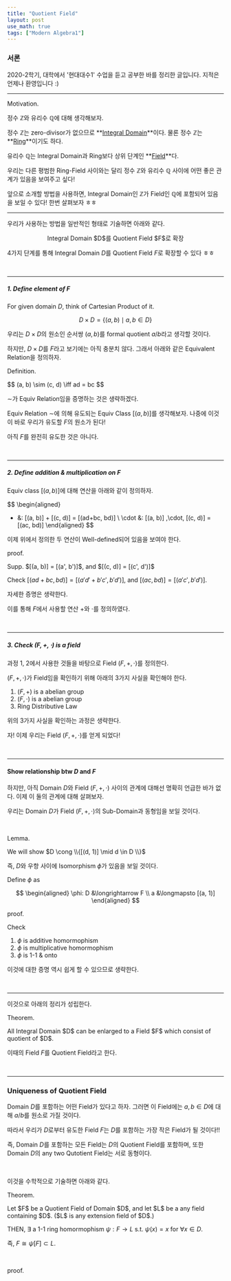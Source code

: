 ```yaml
---
title: "Quotient Field"
layout: post
use_math: true
tags: ["Modern Algebra1"]
---
```


### 서론
2020-2학기, 대학에서 '현대대수1' 수업을 듣고 공부한 바를 정리한 글입니다. 지적은 언제나 환영입니다 :)

<hr>

<span class="statement-title">Motivation</span>.<br>

정수 $\mathbb{Z}$와 유리수 $\mathbb{Q}$에 대해 생각해보자.

정수 $\mathbb{Z}$는 zero-divisor가 없으므로 **<u>Integral Domain</u>**이다. 물론 정수 $\mathbb{Z}$는 **<u>Ring</u>**이기도 하다.

유리수 $\mathbb{Q}$는 Integral Domain과 Ring보다 상위 단계인 **<u>Field</u>**다.

우리는 다른 평범한 Ring-Field 사이와는 달리 정수 $\mathbb{Z}$와 유리수 $\mathbb{Q}$ 사이에 어떤 좋은 관계가 있음을 보여주고 싶다!

앞으로 소개할 방법을 사용하면, Integral Domain인 $\mathbb{Z}$가 Field인 $\mathbb{Q}$에 포함되어 있음을 보일 수 있다! 한번 살펴보자 ㅎㅎ

<hr>

우리가 사용하는 방법을 일반적인 형태로 기술하면 아래와 같다.

<div class="statement" style="text-align: center;">
  Integral Domain $D$를 Quotient Field $F$로 확장
</div>

4가지 단계를 통해 Integral Domain $D$를 Quotient Field $F$로 확장할 수 있다 ㅎㅎ

<br>
<hr>

##### 1. Define element of $F$

For given domain $D$, think of Cartesian Product of it.

$$
D \times D = \{(a, b) \mid a, b \in D\}
$$

우리는 $D \times D$의 원소인 순서쌍 $(a, b)$를 formal quotient $a/b$라고 생각할 것이다.

하지만, $D \times D$를 $F$라고 보기에는 아직 충분치 않다. 그래서 아래와 같은 Equivalent Relation을 정의하자.

<span class="statement-title">Definition</span>.<br>
<div class="statement">
  $$
  (a, b) \sim (c, d) \iff ad = bc
  $$
</div>

$\sim$가 Equiv Relation임을 증명하는 것은 생략하겠다.

Equiv Relation $\sim$에 의해 유도되는 Equiv Class $[(a, b)]$를 생각해보자. 나중에 이것이 바로 우리가 유도할 $F$의 원소가 된다!

아직 $F$를 완전히 유도한 것은 아니다.

<br>
<hr>

##### 2. Define addition & multiplication on $F$

Equiv class $[(a, b)]$에 대해 연산을 아래와 같이 정의하자.

$$
\begin{aligned}
  + &: [(a, b)] + [(c, d)] = [(ad+bc, bd)] \\
  \cdot &: [(a, b)] \,\cdot\, [(c, d)] = [(ac, bd)]
\end{aligned}
$$

이제 위에서 정의한 두 연산이 Well-defined되어 있음을 보여야 한다.

<span class="statement-title">proof</span>.<br>
<div class="math-statement" markdown="1">
  Supp. $[(a, b)] = [(a', b')]$, and $[(c, d)] = [(c', d')]$

  Check $[(ad+bc, bd)] = [(a'd'+b'c', b'd')]$, and $[(ac, bd)] = [(a'c', b'd')]$.
</div>

자세한 증명은 생략한다.

이를 통해 $F$에서 사용할 연산 $+$와 $\cdot$를 정의하였다.

<br>
<hr>

##### 3. Check $(F, +, \cdot)$ is a field

과정 1, 2에서 사용한 것들을 바탕으로 Field $(F, +, \cdot)$를 정의한다.

$(F, +, \cdot)$가 Field임을 확인하기 위해 아래의 3가지 사실을 확인해야 한다.

1. $(F, +)$ is a abelian group
2. $(F, \cdot)$ is a abelian group
3. Ring Distributive Law

위의 3가지 사실을 확인하는 과정은 생략한다.

자! 이제 우리는 Field $(F, +, \cdot)$를 얻게 되었다!

<br>
<hr>

#### Show relationship btw $D$ and $F$

하지만, 아직 Domain $D$와 Field $(F, +, \cdot)$ 사이의 관계에 대해선 명확히 언급한 바가 없다. 이제 이 둘의 관계에 대해 살펴보자.

우리는 Domain $D$가 Field $(F, +, \cdot)$의 Sub-Domain과 동형임을 보일 것이다.

<br>

<span class="statement-title">Lemma</span>.<br>

We will show $D \cong \\{[(d, 1)] \mid d \in D \\}$

즉, $D$와 우항 사이에 Isomorphism $\phi$가 있음을 보일 것이다.

Define $\phi$ as 

$$
\begin{aligned}
  \phi: D &\longrightarrow F \\
        a &\longmapsto [(a, 1)]
\end{aligned}
$$


<span class="statement-title">proof</span>.<br>
<div class="math-statement" markdown="1">
  Check 

  1. $\phi$ is additive homormophism
  2. $\phi$ is multiplicative homormophism
  3. $\phi$ is 1-1 & onto

  이것에 대한 증명 역시 쉽게 할 수 있으므로 생략한다.
</div>

<br>
<hr>

이것으로 아래의 정리가 성립한다.

<span class="statement-title">Theorem</span>.<br>
<div class="statement" markdown="1">
  All Integral Domain $D$ can be enlarged to a Field $F$ which consist of quotient of $D$.

  이때의 Field $F$를 Quotient Field라고 한다.
</div>

<br>
<hr>

### Uniqueness of Quotient Field

Domain $D$를 포함하는 어떤 Field가 있다고 하자. 그러면 이 Field에는 $a, b \in D$에 대해 $a/b$를 원소로 가질 것이다.

따라서 우리가 $D$로부터 유도한 Field $F$는 $D$를 포함하는 가장 작은 Field가 될 것이다!!

즉, Domain $D$를 포함하는 모든 Field는 $D$의 Quotient Field를 포함하며, 또한 Domain $D$의 any two Qutotient Field는 서로 동형이다.

<br>

이것을 수학적으로 기술하면 아래와 같다.

<span class="statement-title">Theorem</span>.<br>
<div class="statement" markdown="1">
  Let $F$ be a Quotient Field of Domain $D$, and let $L$ be a any field containing $D$. ($L$ is any extension field of $D$.)

  THEN, $\exists$ a 1-1 ring homormophism $\psi: F \longrightarrow L$ s.t. $\psi(x) = x$ for $\forall x \in D$.

  즉, $F \cong \psi[F] \subset L$.
</div>

<br>

<span class="statement-title">proof</span>.<br>

<div class="math-statement" markdown="1">

</div>